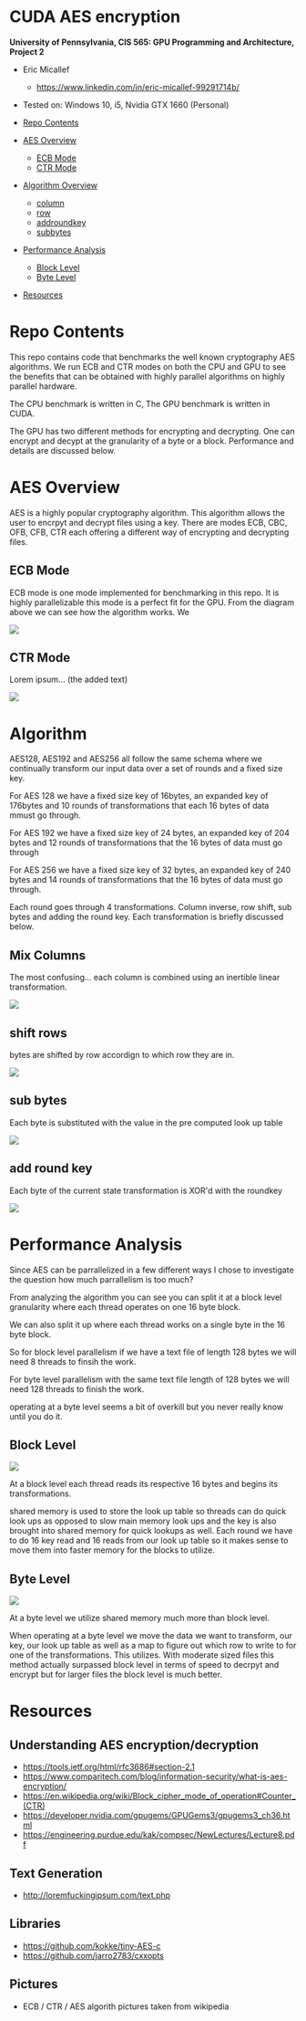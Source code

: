 CUDA AES encryption
======================

**University of Pennsylvania, CIS 565: GPU Programming and Architecture, Project 2**

* Eric Micallef
  * https://www.linkedin.com/in/eric-micallef-99291714b/
  
* Tested on: Windows 10, i5, Nvidia GTX 1660 (Personal)

- [Repo Contents](#Repo-Contents)

- [AES Overview](#AES-Overview)
  - [ECB Mode](#ECB-Mode)
  - [CTR Mode](#CTR-Mode)

- [Algorithm Overview](#AES-Overview)
  - [column](#ECB-Mode)
  - [row](#CTR-Mode)
  - [addroundkey](#add-roundkey)
  - [subbytes](#subbyte)

- [Performance Analysis](#Performance-Analysis)
  - [Block Level](#Block-Level)
  - [Byte Level](#Byte-Level)

- [Resources](#Resources)

# Repo Contents
This repo contains code that benchmarks the well known cryptography AES algorithms.
We run ECB and CTR modes on both the CPU and GPU to see the benefits that can be obtained with highly parallel algorithms on highly parallel hardware.

The CPU benchmark is written in C, The GPU benchmark is written in CUDA.

The GPU has two different methods for encrypting and decrypting. One can encrypt and decypt at the granularity of a byte or a block. Performance and details are discussed below.

# AES Overview

AES is a highly popular cryptography algorithm. This algorithm allows the user to encrpyt and decrypt files using a key. There are modes ECB, CBC, OFB, CFB, CTR each offering a different way of encrypting and decrypting files. 

## ECB Mode

ECB mode is one mode implemented for benchmarking in this repo. It is highly parallelizable this mode is a perfect fit for the GPU. From the diagram above we can see how the algorithm works. We

![](img/ecb.PNG)

## CTR Mode
Lorem ipsum... (the added text)

![](img/ctr.PNG)

# Algorithm

AES128, AES192 and AES256 all follow the same schema where we continually transform our input data over a set of rounds and a fixed size key.

For AES 128 we have a fixed size key of 16bytes, an expanded key of 176bytes and 10 rounds of transformations that each 16 bytes of data mmust go through.

For AES 192 we have a fixed size key of 24 bytes, an expanded key of 204 bytes and 12 rounds of transformations that the 16 bytes of data must go through

For AES 256 we have a fixed size key of 32 bytes, an expanded key of 240 bytes and 14 rounds of transformations that the 16 bytes of data must go through.

Each round goes through 4 transformations. Column inverse, row shift, sub bytes and adding the round key. Each transformation is briefly discussed below.

## Mix Columns

The most confusing... each column is combined using an inertible linear transformation.

![](img/mixcolumns.PNG)

## shift rows 

bytes are shifted by row accordign to which row they are in.

![](img/shiftrows.PNG)

## sub bytes

Each byte is substituted with the value in the pre computed look up table

![](img/subbytes.PNG)

## add round key

Each byte of the current state transformation is XOR'd with the roundkey

![](img/addroundkey.PNG)

# Performance Analysis
Since AES can be parrallelized in a few different ways I chose to investigate the question how much parrallelism is too much? 

From analyzing the algorithm you can see you can split it at a block level granularity where each thread operates on one 16 byte block. 

We can also split it up where each thread works on a single byte in the 16 byte block. 

So for block level parallelism if we have a text file of length 128 bytes we will need 8 threads to finsih the work. 

For byte level parallelism with the same text file length of 128 bytes we will need 128 threads to finish the work.

operating at a byte level seems a bit of overkill but you never really know until you do it.

## Block Level

![](img/blocklevel.png)

At a block level each thread reads its respective 16 bytes and begins its transformations.

shared memory is used to store the look up table so threads can do quick look ups as opposed to slow main memory look ups and the key is also brought into shared memory for quick lookups as well. Each round we have to do 16 key read and 16 reads from our look up table so it makes sense to move them into faster memory for the blocks to utilize.


## Byte Level

![](img/bytelevel.png)

At a byte level we utilize shared memory much more than block level.

When operating at a byte level we move the data we want to transform, our key, our look up table as well as a map to figure out which row to write to for one of the transformations. This utilizes. With moderate sized files this method actually surpassed block level in terms of speed to decrpyt and encrypt but for larger files the block level is much better.


# Resources

## Understanding AES encryption/decryption

* https://tools.ietf.org/html/rfc3686#section-2.1
* https://www.comparitech.com/blog/information-security/what-is-aes-encryption/
* https://en.wikipedia.org/wiki/Block_cipher_mode_of_operation#Counter_(CTR)
* https://developer.nvidia.com/gpugems/GPUGems3/gpugems3_ch36.html
* https://engineering.purdue.edu/kak/compsec/NewLectures/Lecture8.pdf

## Text Generation

* http://loremfuckingipsum.com/text.php

## Libraries

* https://github.com/kokke/tiny-AES-c
* https://github.com/jarro2783/cxxopts

## Pictures 

* ECB / CTR / AES algorith pictures taken from wikipedia